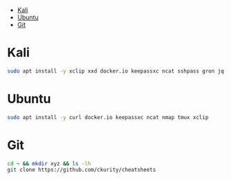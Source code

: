 - [Kali](#kali)
- [Ubuntu](#ubuntu)
- [Git](#git)


# Kali
```sh
sudo apt install -y xclip xxd docker.io keepassxc ncat sshpass gron jq tldr mingw-w64
```

# Ubuntu
```sh
sudo apt install -y curl docker.io keepassxc ncat nmap tmux xclip
```

# Git
```sh
cd ~ && mkdir xyz && ls -lh
git clone https://github.com/ckurity/cheatsheets
```
